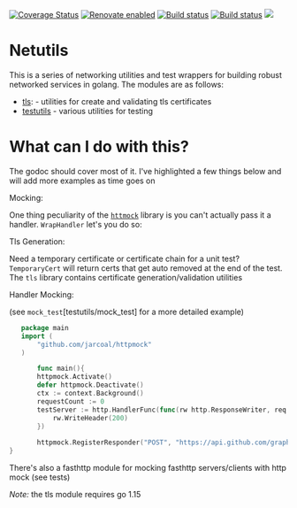 [![Coverage Status](https://coveralls.io/repos/github/xplorfin/netutils/badge.svg?branch=master)](https://coveralls.io/github/xplorfin/netutils?branch=master)
[![Renovate enabled](https://img.shields.io/badge/renovate-enabled-brightgreen.svg)](https://app.renovatebot.com/dashboard#github/xplorfin/netutils)
[![Build status](https://github.com/xplorfin/netutils/workflows/test/badge.svg)](https://github.com/xplorfin/netutils/actions?query=workflow%3Atest)
[![Build status](https://github.com/xplorfin/netutils/workflows/goreleaser/badge.svg)](https://github.com/xplorfin/netutils/actions?query=workflow%3Agoreleaser)
[![](https://godoc.org/github.com/xplorfin/netutils?status.svg)](https://godoc.org/github.com/xplorfin/netutils)

# Netutils

This is a series of networking utilities and test wrappers for building robust networked services in golang. The modules are as follows:

 - [tls](tls): - utilities for create and validating tls certificates
 - [testutils](testutils) - various utilities for testing 
 
 # What can I do with this?
 
The godoc should cover most of it. I've highlighted a few things below and will add more examples as time goes on
 
Mocking:
 
One thing peculiarity of the [`httmock`](https://github.com/jarcoal/httpmock) library is you can't actually pass it a handler. `WrapHandler` let's you do so:
 
 Tls Generation:

 
Need a temporary certificate or certificate chain for a unit test? `TemporaryCert` will return certs that get auto removed at the end of the test. The `tls` library contains certificate generation/validation utilities
 
 Handler Mocking:
 
 (see `mock_test`[testutils/mock_test] for a more detailed example)
 ```go
    package main
    import (
    	"github.com/jarcoal/httpmock"
    )

        func main(){
        httpmock.Activate()
        defer httpmock.Deactivate()
        ctx := context.Background()
        requestCount := 0
        testServer := http.HandlerFunc(func(rw http.ResponseWriter, req *http.Request) {
            rw.WriteHeader(200)
        })
    
        httpmock.RegisterResponder("POST", "https://api.github.com/graphql", testutils.WrapHandler(testServer))
}   
```

There's also a fasthttp module for mocking fasthttp servers/clients with http mock (see tests)

*Note:* the tls module requires go 1.15